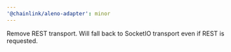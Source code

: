 ```yaml
---
'@chainlink/aleno-adapter': minor
---
```


Remove REST transport. Will fall back to SocketIO transport even if REST is requested.
